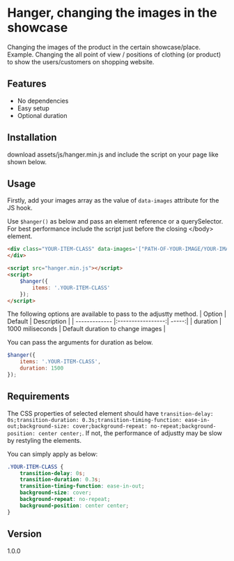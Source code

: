 # Hanger, changing the images in the showcase
Changing the images of the product in the certain showcase/place.
Example. Changing the all point of view / positions of clothing (or product) to show the users/customers on shopping website.

## Features
- No dependencies
- Easy setup
- Optional duration

## Installation
download assets/js/hanger.min.js and include the script on your page like shown below.

## Usage
Firstly, add your images array as the value of `data-images` attribute for the JS hook.

Use `$hanger()` as below and pass an element reference or a querySelector. For best performance include the script just before the closing \</body> element.

```HTML
<div class="YOUR-ITEM-CLASS" data-images='["PATH-OF-YOUR-IMAGE/YOUR-IMAGE-1.png", "PATH-OF-YOUR-IMAGE/YOUR-IMAGE-2.png", "PATH-OF-YOUR-IMAGE/YOUR-IMAGE-3.png"]'>
</div>

<script src="hanger.min.js"></script>
<script>
    $hanger({
        items: '.YOUR-ITEM-CLASS'
    });
</script>
```

The following options are available to pass to the adjustty method.
| Option        | Default           | Description  |
| ------------- |:-----------------:| -----:|
| duration       | 1000 miliseconds   | Default duration to change images |


You can pass the arguments for duration as below.

```javascript
$hanger({
    items: '.YOUR-ITEM-CLASS',
    duration: 1500
});
```

## Requirements
The CSS properties of selected element should have `transition-delay: 0s;transition-duration: 0.3s;transition-timing-function: ease-in-out;background-size: cover;background-repeat: no-repeat;background-position: center center;`. If not, the performance of adjustty may be slow by restyling the elements.
<br/>

You can simply apply as below:
```CSS
.YOUR-ITEM-CLASS {
    transition-delay: 0s;
    transition-duration: 0.3s;
    transition-timing-function: ease-in-out;
    background-size: cover;
    background-repeat: no-repeat;
    background-position: center center;
}
```

## Version
1.0.0